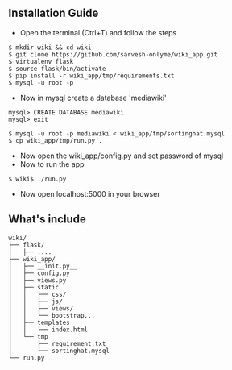 ## Installation Guide

 - Open the terminal (Ctrl+T) and follow the steps
```
$ mkdir wiki && cd wiki
$ git clone https://github.com/sarvesh-onlyme/wiki_app.git
$ virtualenv flask
$ source flask/bin/activate
$ pip install -r wiki_app/tmp/requirements.txt
$ mysql -u root -p
```

 - Now in mysql create a database 'mediawiki'
	
```
mysql> CREATE DATABASE mediawiki
mysql> exit
```
```
$ mysql -u root -p mediawiki < wiki_app/tmp/sortinghat.mysql
$ cp wiki_app/tmp/run.py .
```

 - Now open the wiki_app/config.py and set password of mysql
 - Now to run the app

``` 	
$ wiki$ ./run.py
```

- Now open localhost:5000 in your browser

## What's include


```
wiki/
├── flask/
│   ├── ....
├── wiki_app/
│   ├── __init.py__
│   ├── config.py
│   ├── views.py
│   ├── static
│   │   ├── css/
│   │   ├── js/
│   │   ├── views/
│   │   └── bootstrap...
│   ├── templates
│   │   └── index.html
│   └── tmp
│       ├── requirement.txt
│       └── sortinghat.mysql
└── run.py
```